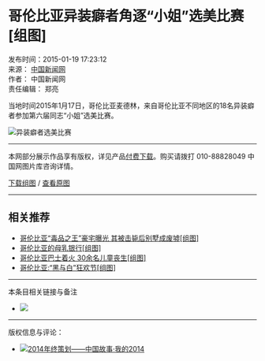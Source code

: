 # 哥伦比亚异装癖者角逐“小姐”选美比赛\[组图\]

发布时间：2015-01-19 17:23:12  
来源： [中国新闻网](http://www.chinanews.com/tp/hd2011/2015/01-19/469987.shtml)  
作者： 中国新闻网  
责任编辑： 郑亮  

当地时间2015年1月17日，哥伦比亚麦德林，来自哥伦比亚不同地区的18名异装癖者参加第六届同志“小姐”选美比赛。

![异装癖者选美比赛](http://images.china.cn/attachement/jpg/site1000/20150119/7427ea2109fe162710a963.jpg)

---

本网部分展示作品享有版权，详见产品[付费下载](http://photostock.china.com.cn/Web_CHN/default.aspx)。购买请拨打 010-88828049 中国网图片库咨询详情。

[下载组图](http://photostock.china.com.cn/Web_CHN/default.aspx) / [查看原图](http://images.china.cn/attachement/jpg/site1000/20150119/7427ea2109fe162710a963.jpg)  

--- 

## 相关推荐

- [哥伦比亚“毒品之王”豪宅曝光 其被击毙后别墅成废墟\[组图\]](../../2014-09/28/content_33638661.htm)
- [哥伦比亚的母乳银行\[组图\]](../../2014-08/21/content_33298958.htm)
- [哥伦比亚巴士着火 30余名儿童丧生\[组图\]](../../2014-05/20/content_32433399.htm)
- [哥伦比亚:“黑与白”狂欢节\[组图\]](../../../world/2014-01/07/content_31115335.htm)  

--- 

本条目相关链接与备注
- ![](http://images.china.cn/images1/ch/2009first/tmt.gif)

---

版权信息与评论：
- [![2014年终策划——中国故事·我的2014](http://images.china.cn/attachement/jpg/site1000/20150106/d43d7e14ddd11615bb7813.jpg)](../../../node_7218454.htm)